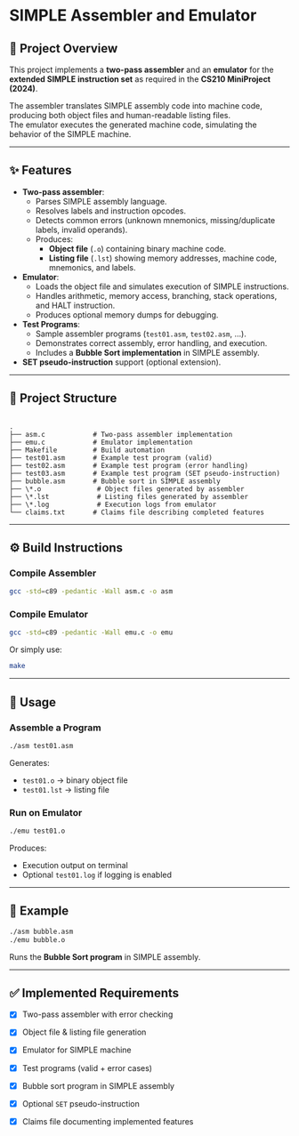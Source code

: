 # SIMPLE Assembler and Emulator

## 📌 Project Overview
This project implements a **two-pass assembler** and an **emulator** for the **extended SIMPLE instruction set** as required in the **CS210 MiniProject (2024)**.  

The assembler translates SIMPLE assembly code into machine code, producing both object files and human-readable listing files.  
The emulator executes the generated machine code, simulating the behavior of the SIMPLE machine.  

---

## ✨ Features
- **Two-pass assembler**:
  - Parses SIMPLE assembly language.
  - Resolves labels and instruction opcodes.
  - Detects common errors (unknown mnemonics, missing/duplicate labels, invalid operands).
  - Produces:
    - **Object file** (`.o`) containing binary machine code.
    - **Listing file** (`.lst`) showing memory addresses, machine code, mnemonics, and labels.
- **Emulator**:
  - Loads the object file and simulates execution of SIMPLE instructions.
  - Handles arithmetic, memory access, branching, stack operations, and HALT instruction.
  - Produces optional memory dumps for debugging.
- **Test Programs**:
  - Sample assembler programs (`test01.asm`, `test02.asm`, …).
  - Demonstrates correct assembly, error handling, and execution.
  - Includes a **Bubble Sort implementation** in SIMPLE assembly.
- **SET pseudo-instruction** support (optional extension).

---

## 📂 Project Structure
```

.
├── asm.c            # Two-pass assembler implementation
├── emu.c            # Emulator implementation
├── Makefile         # Build automation
├── test01.asm       # Example test program (valid)
├── test02.asm       # Example test program (error handling)
├── test03.asm       # Example test program (SET pseudo-instruction)
├── bubble.asm       # Bubble sort in SIMPLE assembly
├── \*.o              # Object files generated by assembler
├── \*.lst            # Listing files generated by assembler
├── \*.log            # Execution logs from emulator
└── claims.txt       # Claims file describing completed features

````

---

## ⚙️ Build Instructions
### Compile Assembler
```bash
gcc -std=c89 -pedantic -Wall asm.c -o asm
````

### Compile Emulator

```bash
gcc -std=c89 -pedantic -Wall emu.c -o emu
```

Or simply use:

```bash
make
```

---

## 🚀 Usage

### Assemble a Program

```bash
./asm test01.asm
```

Generates:

* `test01.o` → binary object file
* `test01.lst` → listing file

### Run on Emulator

```bash
./emu test01.o
```

Produces:

* Execution output on terminal
* Optional `test01.log` if logging is enabled

---

## 🧪 Example

```bash
./asm bubble.asm
./emu bubble.o
```

Runs the **Bubble Sort program** in SIMPLE assembly.

---

## ✅ Implemented Requirements

* [x] Two-pass assembler with error checking
* [x] Object file & listing file generation
* [x] Emulator for SIMPLE machine
* [x] Test programs (valid + error cases)
* [x] Bubble sort program in SIMPLE assembly
* [x] Optional `SET` pseudo-instruction
* [x] Claims file documenting implemented features



